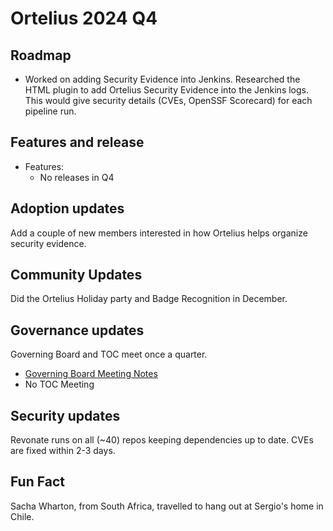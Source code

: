 # Ortelius 2024 Q4

## Roadmap

- Worked on adding Security Evidence into Jenkins. Researched the HTML plugin to add Ortelius Security Evidence into the Jenkins logs.  This would give security details (CVEs, OpenSSF Scorecard) for each pipeline run.

## Features and release

- Features:
  - No releases in Q4

## Adoption updates

Add a couple of new members interested in how Ortelius helps organize security evidence.

## Community Updates

Did the Ortelius Holiday party and Badge Recognition in December.

## Governance updates

Governing Board and TOC meet once a quarter.
- [Governing Board Meeting Notes](https://docs.google.com/document/d/1oJ2k0mcltc5C8_6xBYkYy_97dQudPcAT7yWIRFzO_lk/edit#heading=h.uwkmvfmryfjv)
- No TOC Meeting

## Security updates

Revonate runs on all (~40) repos keeping dependencies up to date.  CVEs are fixed within 2-3 days.

## Fun Fact

Sacha Wharton, from South Africa, travelled to hang out at Sergio's home in Chile.
